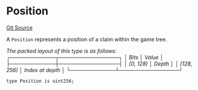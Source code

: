 # Position
[Git Source](https://github.com/ethereum-optimism/optimism/blob/eaf1cde5896035c9ff0d32731da1e103f2f1c693/src/types/Types.sol)

A `Position` represents a position of a claim within the game tree.

*The packed layout of this type is as follows:
┌────────────┬────────────────┐
│    Bits    │     Value      │
├────────────┼────────────────┤
│ [0, 128)   │ Depth          │
│ [128, 256) │ Index at depth │
└────────────┴────────────────┘*


```solidity
type Position is uint256;
```

